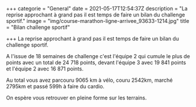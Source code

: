 +++
categorie = "General"
date = 2021-05-17T12:54:37Z
description = "La reprise approchant à grand pas il est temps de faire un bilan du challenge sportif."
image = "img/course-marathon-ligne-arrivee_93633-1214.jpg"
title = "Bilan challenge sportif"

+++
La reprise approchant à grand pas il est temps de faire un bilan du challenge sportif.

A l'issue de 18 semaines de challenge c'est l'équipe 2 qui cumule le plus de points avec un total de 24 718 points, devant l'équipe 3 avec 19 841 points et l'équipe 2 avec 16 871 points.

Au total vous avez parcouru 9065 km à vélo, couru 2542km, marché 2795km et passé 599h à faire du cardio.

On espère vous retrouver en pleine forme sur les terrains.